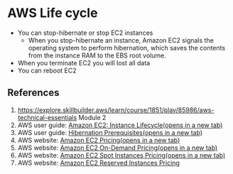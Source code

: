 
# AWS Life cycle
- You can stop-hibernate or stop EC2 instances
	- When you stop-hibernate an instance, Amazon EC2 signals the operating system to perform hibernation, which saves the contents from the instance RAM to the EBS root volume.
- When you terminate EC2 you will lost all data
- You can reboot EC2

## References
1. https://explore.skillbuilder.aws/learn/course/1851/play/85986/aws-technical-essentials Module 2
2. AWS user guide: [Amazon EC2: Instance Lifecycle(opens in a new tab)](https://docs.aws.amazon.com/AWSEC2/latest/UserGuide/ec2-instance-lifecycle.html)
3. AWS user guide: [Hibernation Prerequisites(opens in a new tab)](https://docs.aws.amazon.com/AWSEC2/latest/UserGuide/hibernating-prerequisites.html)
4. AWS website: [Amazon EC2 Pricing(opens in a new tab)](https://aws.amazon.com/ec2/pricing/)
5. AWS website: [Amazon EC2 On-Demand Pricing(opens in a new tab)](https://aws.amazon.com/ec2/pricing/on-demand/)
6. AWS website: [Amazon EC2 Spot Instances Pricing(opens in a new tab)](https://aws.amazon.com/ec2/spot/pricing/)
7. AWS website: [Amazon EC2 Reserved Instances Pricing](https://aws.amazon.com/ec2/pricing/reserved-instances/pricing/)